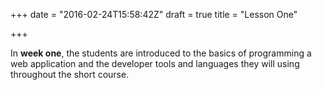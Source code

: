+++
date = "2016-02-24T15:58:42Z"
draft = true
title = "Lesson One"

+++

In **week one**, the students are introduced to the basics of programming
a web application and the developer tools and languages they will using
throughout the short course.

